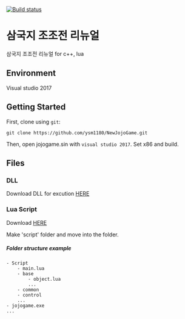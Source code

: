 [![Build status](https://ci.appveyor.com/api/projects/status/k88eej9dd9b2j9hc/branch/master?svg=true)](https://ci.appveyor.com/project/ysm1180/newjojogame/branch/master)

# 삼국지 조조전 리뉴얼

삼국지 조조전 리뉴얼 for c++, lua

## Environment
Visual studio 2017

## Getting Started
First, clone using `git`:
```
git clone https://github.com/ysm1180/NewJojoGame.git
```

Then, open jojogame.sin with `visual studio 2017`.
Set x86 and build.

## Files 
###  DLL
[1]: https://drive.google.com/open?id=1yFI_eygUS8rHSiJ8b218gQBGaUtQPBjH
Download DLL for excution [HERE][1]

### Lua Script
[2]: https://drive.google.com/open?id=12O4JGGW5Yhx1Pa0YDN0fToQZgfhOWGbA
Download [HERE][2]

Make 'script' folder and move into the folder.

##### Folder structure example
```
- Script
    - main.lua
    - base
        - object.lua
        ...
    - common        
    - control
    ...
- jojogame.exe
...
```
